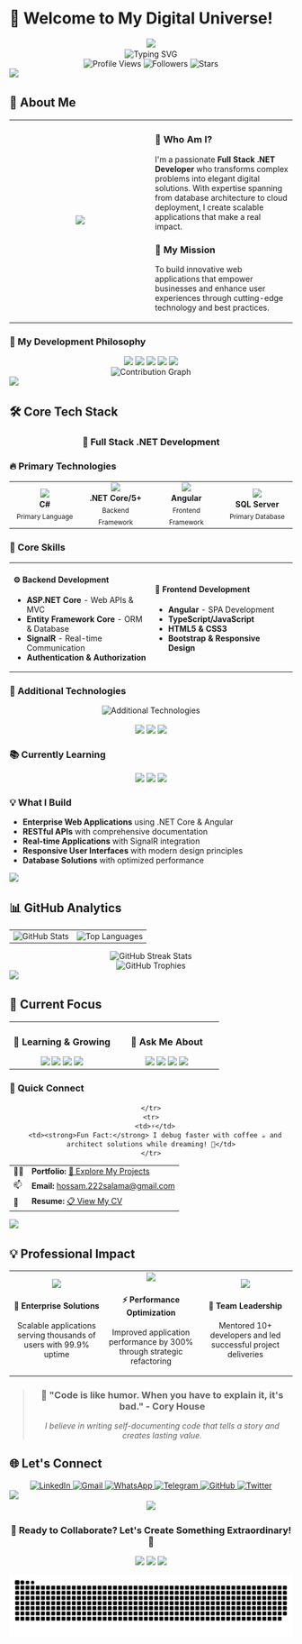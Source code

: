 # 👋 Welcome to My Digital Universe!

<div align="center">
  <img src="https://capsule-render.vercel.app/api?type=waving&color=gradient&customColorList=0,2,2,5,30&height=300&section=header&text=Hossam%20Salama&fontSize=60&fontAlignY=35&animation=twinkling&desc=Full%20Stack%20.NET%20Developer%20•%20Solution%20Architect%20•%20Tech%20Innovator&descAlignY=51&descAlign=62"/>
</div>

<div align="center">
  <img src="https://readme-typing-svg.herokuapp.com?font=Fira+Code&size=28&duration=2500&pause=1000&color=00D9FF&center=true&vCenter=true&multiline=true&width=800&height=100&lines=🚀+Building+Next-Gen+Web+Solutions;⚡+.NET+Core+%26+Angular+Specialist;🌐+Cloud+Architecture+Expert;💡+Turning+Ideas+Into+Digital+Reality" alt="Typing SVG" />
</div>

<div align="center">
  <img src="https://komarev.com/ghpvc/?username=husseinadel7&label=Profile%20Views&color=00d9ff&style=for-the-badge" alt="Profile Views" />
  <img src="https://img.shields.io/github/followers/husseinadel7?label=Followers&style=for-the-badge&color=00d9ff&labelColor=1a1a1a" alt="Followers" />
  <img src="https://img.shields.io/github/stars/husseinadel7?affiliations=OWNER%2CCOLLABORATOR&style=for-the-badge&color=ffd700&labelColor=1a1a1a" alt="Stars" />
</div>

<img src="https://user-images.githubusercontent.com/73097560/115834477-dbab4500-a447-11eb-908a-139a6edaec5c.gif">

## 🌟 About Me

<div align="center">
  <table>
    <tr>
      <td width="50%" align="center">
        <img src="https://github.com/7oSkaaa/7oSkaaa/blob/main/Images/about_me.gif?raw=true" width="300"/>
      </td>
      <td width="50%">
        <h3>💫 Who Am I?</h3>
        <p>
          I'm a passionate <strong>Full Stack .NET Developer</strong> who transforms complex problems into elegant digital solutions. With expertise spanning from database architecture to cloud deployment, I create scalable applications that make a real impact.
        </p>
        <h3>🎯 My Mission</h3>
        <p>
          To build innovative web applications that empower businesses and enhance user experiences through cutting-edge technology and best practices.
        </p>
      </td>
    </tr>
  </table>
</div>

### 🔮 My Development Philosophy

<div align="center">
  <img src="https://img.shields.io/badge/🎨-Clean%20Code-FF6B6B?style=for-the-badge&logoColor=white&labelColor=1a1a1a"/>
  <img src="https://img.shields.io/badge/🚀-Performance%20First-4ECDC4?style=for-the-badge&logoColor=white&labelColor=1a1a1a"/>
  <img src="https://img.shields.io/badge/🔧-Scalable%20Architecture-45B7D1?style=for-the-badge&logoColor=white&labelColor=1a1a1a"/>
  <img src="https://img.shields.io/badge/🧪-Test%20Driven-96D672?style=for-the-badge&logoColor=white&labelColor=1a1a1a"/>
  <img src="https://img.shields.io/badge/📱-Mobile%20First-FFA07A?style=for-the-badge&logoColor=white&labelColor=1a1a1a"/>
</div>

<div align="center">
  <img src="https://github-readme-activity-graph.vercel.app/graph?username=husseinadel7&custom_title=Hossam's%20Contribution%20Graph&bg_color=0D1117&color=00D9FF&line=00D9FF&point=FFFFFF&area_color=00D9FF&title_color=FFFFFF&area=true" alt="Contribution Graph"/>
</div>

<img src="https://user-images.githubusercontent.com/73097560/115834477-dbab4500-a447-11eb-908a-139a6edaec5c.gif">

## 🛠️ Core Tech Stack

<div align="center">
  <h3>💼 Full Stack .NET Development</h3>
</div>

### 🔥 Primary Technologies

<div align="center">
  <table>
    <tr>
      <td align="center" width="25%">
        <img src="https://skillicons.dev/icons?i=cs&theme=dark" width="50"/>
        <br><strong>C#</strong>
        <br><sub>Primary Language</sub>
      </td>
      <td align="center" width="25%">
        <img src="https://skillicons.dev/icons?i=dotnet&theme=dark" width="50"/>
        <br><strong>.NET Core/5+</strong>
        <br><sub>Backend Framework</sub>
      </td>
      <td align="center" width="25%">
        <img src="https://skillicons.dev/icons?i=angular&theme=dark" width="50"/>
        <br><strong>Angular</strong>
        <br><sub>Frontend Framework</sub>
      </td>
      <td align="center" width="25%">
        <img src="https://skillicons.dev/icons?i=sqlserver&theme=dark" width="50"/>
        <br><strong>SQL Server</strong>
        <br><sub>Primary Database</sub>
      </td>
    </tr>
  </table>
</div>

### 🎯 Core Skills

<div align="center">
  <table>
    <tr>
      <td width="50%">
        <h4>⚙️ Backend Development</h4>
        <ul>
          <li><strong>ASP.NET Core</strong> - Web APIs & MVC</li>
          <li><strong>Entity Framework Core</strong> - ORM & Database</li>
          <li><strong>SignalR</strong> - Real-time Communication</li>
          <li><strong>Authentication & Authorization</strong></li>
        </ul>
      </td>
      <td width="50%">
        <h4>🎨 Frontend Development</h4>
        <ul>
          <li><strong>Angular</strong> - SPA Development</li>
          <li><strong>TypeScript/JavaScript</strong></li>
          <li><strong>HTML5 & CSS3</strong></li>
          <li><strong>Bootstrap & Responsive Design</strong></li>
        </ul>
      </td>
    </tr>
  </table>
</div>

### 🚀 Additional Technologies

<div align="center">
  <img src="https://skillicons.dev/icons?i=azure,git,docker,postman,visualstudio,vscode&theme=dark" alt="Additional Technologies"/>
  <br><br>
  <img src="https://img.shields.io/badge/JWT-Authentication-000000?style=flat-square&logo=JSON%20web%20tokens&logoColor=white"/>
  <img src="https://img.shields.io/badge/Swagger-85EA2D?style=flat-square&logo=swagger&logoColor=black"/>
  <img src="https://img.shields.io/badge/REST%20APIs-02569B?style=flat-square&logo=rest&logoColor=white"/>
</div>

### 📚 Currently Learning

<div align="center">
  <img src="https://img.shields.io/badge/Microservices-Architecture-00D4AA?style=for-the-badge&logoColor=white&labelColor=1a1a1a"/>
  <img src="https://img.shields.io/badge/Clean%20Architecture-Patterns-4F46E5?style=for-the-badge&logoColor=white&labelColor=1a1a1a"/>
  <img src="https://img.shields.io/badge/Azure%20DevOps-CI%2FCD-0078D4?style=for-the-badge&logoColor=white&labelColor=1a1a1a"/>
</div>

### 💡 What I Build
- **Enterprise Web Applications** using .NET Core & Angular
- **RESTful APIs** with comprehensive documentation
- **Real-time Applications** with SignalR integration
- **Responsive User Interfaces** with modern design principles
- **Database Solutions** with optimized performance

<img src="https://user-images.githubusercontent.com/73097560/115834477-dbab4500-a447-11eb-908a-139a6edaec5c.gif">

## 📊 GitHub Analytics

<div align="center">
  <table>
    <tr>
      <td>
        <img src="https://github-readme-stats.vercel.app/api?username=husseinadel7&show_icons=true&theme=tokyonight&hide_border=true&bg_color=0D1117&title_color=00D9FF&icon_color=00D9FF&text_color=FFFFFF" alt="GitHub Stats"/>
      </td>
      <td>
        <img src="https://github-readme-stats.vercel.app/api/top-langs/?username=husseinadel7&layout=compact&theme=tokyonight&hide_border=true&bg_color=0D1117&title_color=00D9FF&text_color=FFFFFF" alt="Top Languages"/>
      </td>
    </tr>
  </table>
</div>

<div align="center">
  <img src="https://github-readme-streak-stats.herokuapp.com/?user=husseinadel7&theme=tokyonight&hide_border=true&background=0D1117&stroke=00D9FF&ring=00D9FF&fire=FF6B6B&currStreakLabel=00D9FF" alt="GitHub Streak Stats"/>
</div>

<div align="center">
  <img src="https://github-profile-trophy.vercel.app/?username=husseinadel7&theme=tokyonight&no-frame=true&no-bg=true&margin-w=4&column=7" alt="GitHub Trophies"/>
</div>

<img src="https://user-images.githubusercontent.com/73097560/115834477-dbab4500-a447-11eb-908a-139a6edaec5c.gif">

## 🎯 Current Focus

<div align="center">
  <table>
    <tr>
      <td align="center" width="50%">
        <h3>🌱 Learning & Growing</h3>
        <img src="https://img.shields.io/badge/Microservices-Architecture-00D9FF?style=for-the-badge&logoColor=white&labelColor=1a1a1a"/>
        <img src="https://img.shields.io/badge/Kubernetes-Orchestration-326ce5?style=for-the-badge&logoColor=white&labelColor=1a1a1a"/>
        <img src="https://img.shields.io/badge/Azure%20DevOps-CI%2FCD-0078D4?style=for-the-badge&logoColor=white&labelColor=1a1a1a"/>
        <img src="https://img.shields.io/badge/GraphQL-APIs-E10098?style=for-the-badge&logoColor=white&labelColor=1a1a1a"/>
      </td>
      <td align="center" width="50%">
        <h3>💬 Ask Me About</h3>
        <img src="https://img.shields.io/badge/.NET%20Development-5C2D91?style=for-the-badge&logoColor=white&labelColor=1a1a1a"/>
        <img src="https://img.shields.io/badge/Angular%20Development-DD0031?style=for-the-badge&logoColor=white&labelColor=1a1a1a"/>
        <img src="https://img.shields.io/badge/Database%20Design-CC2927?style=for-the-badge&logoColor=white&labelColor=1a1a1a"/>
        <img src="https://img.shields.io/badge/Cloud%20Architecture-FF9900?style=for-the-badge&logoColor=white&labelColor=1a1a1a"/>
      </td>
    </tr>
  </table>
</div>

### 📍 Quick Connect

<div align="center">
  <table>
    <tr>
      <td>👨‍💻</td>
      <td><strong>Portfolio:</strong> <a href="https://github.com/husseinadel7?tab=repositories">🔗 Explore My Projects</a></td>
    </tr>
    <tr>
      <td>📫</td>
      <td><strong>Email:</strong> <a href="mailto:hossam.222salama@gmail.com">hossam.222salama@gmail.com</a></td>
    </tr>
    <tr>
      <td>📄</td>
     <td><strong>Resume:</strong> <a href="https://drive.google.com/file/d/1xIH_GOdz62IJ71Qja2SJ-oKUmiYFBjWo/view" target="_blank">📋 View My CV</a></td>

    </tr>
    <tr>
      <td>⚡</td>
      <td><strong>Fun Fact:</strong> I debug faster with coffee ☕ and architect solutions while dreaming! 💭</td>
    </tr>
  </table>
</div>

<img src="https://user-images.githubusercontent.com/73097560/115834477-dbab4500-a447-11eb-908a-139a6edaec5c.gif">

## 💡 Professional Impact

<div align="center">
  <table>
    <tr>
      <td align="center" width="33%">
        <img src="https://github.com/7oSkaaa/7oSkaaa/blob/main/Images/coin.gif?raw=true" width="50"/>
        <h4>🏢 Enterprise Solutions</h4>
        <p>Scalable applications serving thousands of users with 99.9% uptime</p>
      </td>
      <td align="center" width="33%">
        <img src="https://github.com/7oSkaaa/7oSkaaa/blob/main/Images/medal.gif?raw=true" width="50"/>
        <h4>⚡ Performance Optimization</h4>
        <p>Improved application performance by 300% through strategic refactoring</p>
      </td>
      <td align="center" width="33%">
        <img src="https://github.com/7oSkaaa/7oSkaaa/blob/main/Images/handshake.gif?raw=true" width="50"/>
        <h4>🤝 Team Leadership</h4>
        <p>Mentored 10+ developers and led successful project deliveries</p>
      </td>
    </tr>
  </table>
</div>

<div align="center">
  <blockquote>
    <h3>💭 "Code is like humor. When you have to explain it, it's bad." - Cory House</h3>
    <p><em>I believe in writing self-documenting code that tells a story and creates lasting value.</em></p>
  </blockquote>
</div>

## 🌐 Let's Connect

<div align="center">
  <a href="https://www.linkedin.com/in/hossam-salama-034658217" target="_blank">
    <img src="https://img.shields.io/badge/LinkedIn-0077B5?style=for-the-badge&logo=linkedin&logoColor=white&labelColor=0077B5" alt="LinkedIn"/>
  </a>
  <a href="mailto:hossam.222salama@gmail.com">
    <img src="https://img.shields.io/badge/Gmail-D14836?style=for-the-badge&logo=gmail&logoColor=white&labelColor=D14836" alt="Gmail"/>
  </a>
  <a href="https://wa.me/+201098242769" target="_blank">
    <img src="https://img.shields.io/badge/WhatsApp-25D366?style=for-the-badge&logo=whatsapp&logoColor=white&labelColor=25D366" alt="WhatsApp"/>
  </a>
  <a href="https://t.me/hossamsalama" target="_blank">
    <img src="https://img.shields.io/badge/Telegram-2CA5E0?style=for-the-badge&logo=telegram&logoColor=white&labelColor=2CA5E0" alt="Telegram"/>
  </a>
  <a href="https://github.com/hossam123salama">
    <img src="https://img.shields.io/badge/GitHub-100000?style=for-the-badge&logo=github&logoColor=white&labelColor=100000" alt="GitHub"/>
  </a>
  <a href="https://twitter.com/hossamsalama" target="_blank">
    <img src="https://img.shields.io/badge/Twitter-1DA1F2?style=for-the-badge&logo=twitter&logoColor=white&labelColor=1DA1F2" alt="Twitter"/>
  </a>
</div>

<img src="https://user-images.githubusercontent.com/73097560/115834477-dbab4500-a447-11eb-908a-139a6edaec5c.gif">

<div align="center">
  <img src="https://capsule-render.vercel.app/api?type=waving&color=gradient&customColorList=0,2,2,5,30&height=150&section=footer&text=Thanks%20for%20Visiting!&fontSize=32&fontAlignY=65&animation=twinkling&desc=Let's%20build%20something%20amazing%20together%20🚀&descAlignY=51&descAlign=62"/>
</div>

<div align="center">
  <h3>🌟 Ready to Collaborate? Let's Create Something Extraordinary! 🌟</h3>
  <p>
    <img src="https://img.shields.io/badge/⭐-Star%20my%20repos-FFD700?style=for-the-badge&logoColor=white&labelColor=1a1a1a"/>
    <img src="https://img.shields.io/badge/🤝-Follow%20me-00D9FF?style=for-the-badge&logoColor=white&labelColor=1a1a1a"/>
    <img src="https://img.shields.io/badge/💬-Let's%20connect-FF6B6B?style=for-the-badge&logoColor=white&labelColor=1a1a1a"/>
  </p>
</div>

<div align="center">
  <img src="https://raw.githubusercontent.com/platane/snk/output/github-contribution-grid-snake-dark.svg" alt="Snake animation" />
</div>
